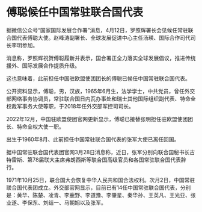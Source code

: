 # 傅聪候任中国常驻联合国代表

据微信公众号“国家国际发展合作署”消息，4月12日，罗照辉署长会见候任常驻联合国代表傅聪大使。赵峰涛副署长、全球发展促进中心主任汤瑛、国际合作司代司长李明参加。

消息称，罗照辉祝贺傅聪履新并表示，国合署正全力落实全球发展倡议，推进传统援外、国际发展合作提质升级。

这也意味着，此前担任中国驻欧盟使团团长的傅聪已候任中国常驻联合国代表。

公开资料显示，傅聪，男，汉族，1965年6月生，法学学士，中共党员，曾任外交部网络事务协调员，常驻联合国日内瓦办事处和瑞士其他国际组织副代表、特命全权裁军事务大使等职，于2018年任外交部军控司司长。

2022年12月，中国驻欧盟使团官网更新显示，傅聪已接替张明担任驻欧盟使团团长、特命全权大使一职。

出生于1960年8月、此前担任中国常驻联合国代表的张军大使已离任回国。

据中国常驻联合国代表团官网3月28日消息称，近日，张军分别向联合国秘书长古特雷斯、第78届联大主席弗朗西斯等联合国高级官员和各国常驻联合国代表辞行。

1971年10月25日，联合国大会恢复中华人民共和国合法权利。次月2日，中国常驻联合国代表团成立。外交部官网显示，目前已有14任中国常驻联合国代表，分别是：黄华、陈楚、凌青、李鹿野、李道豫、李肇星、秦华孙、王英凡、王光亚、张业遂、李保东、刘结一、马朝旭以及张军。

